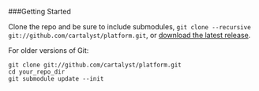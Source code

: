 ###Getting Started

Clone the repo and be sure to include submodules, `git clone --recursive git://github.com/cartalyst/platform.git`, or [download the latest release](https://github.com/cartalyst).

For older versions of Git:

	git clone git://github.com/cartalyst/platform.git
	cd your_repo_dir
	git submodule update --init
